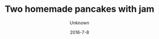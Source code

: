 ---
title: 'Two homemade pancakes with jam'
description: ""
image: d9d5d79be0895e984bbd42f6b5d0861b8252c244
price: '25'
size: '2'
color: '#ffffff'
category: breakfast
meta:
    id: 8xde2f81ba24a8951658a45583feed4a98b4f37e
    parentId: f20f57fa9c3d8bff0902cfb33f350091a3a48d51
    language: en
date: '2016-7-8'
author: Unknown
---